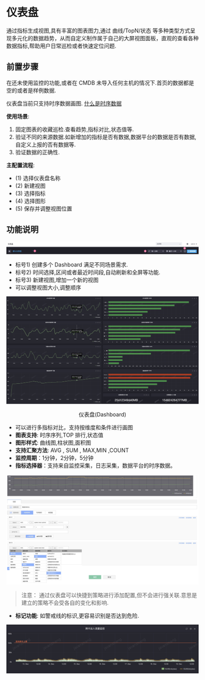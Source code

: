 # 仪表盘

通过指标生成视图,具有丰富的图表图力,通过 曲线/TopN/状态 等多种类型方式呈现多元化的数据趋势，从而自定义制作属于自己的大屏视图面板，直观的查看各种数据指标,帮助用户日常巡检或者快速定位问题.

## 前置步骤

在还未使用监控的功能,或者在 CMDB 未导入任何主机的情况下.首页的数据都是空的或者是样例数据.

仪表盘当前只支持时序数据画图. [什么是时序数据](../../concepts/glossary.md)

**使用场景**:

1. 固定图表的收藏巡检.查看趋势,指标对比,状态值等.
2. 验证不同的来源数据.如新增加的指标是否有数据,数据平台的数据是否有数据,自定义上报的否有数据等.
3. 验证数据的正确性.

**主配置流程**:

* (1) 选择仪表盘名称
* (2) 新建视图
* (3) 选择指标
* (4) 选择图形
* (5) 保存并调整视图位置

## 功能说明

![-w2020](media/15754449508610.jpg)

* 标号1) 创建多个 Dashboard 满足不同场景需求.
* 标号2) 时间选择,区间或者最近时间段,自动刷新和全屏等功能.
* 标号3) 新建视图,增加一个新的视图
* 可以调整视图大小,调整顺序

![-w2020](media/15754448901982.jpg)
<center>仪表盘(Dashboard)</center>

* 可以进行多指标对比，支持按维度和条件进行画图
* **图表支持**: 时序序列,TOP 排行,状态值
* **图形样式**: 曲线图,柱状图,面积图
* **支持汇聚方法**: AVG , SUM , MAX,MIN ,COUNT
* **监控周期**：1分钟，2分钟，5分钟
* **指标选择器**：支持来自监控采集，日志采集，数据平台的时序数据。

![-w2020](media/15755545438532.jpg)

> 注意： 通过仪表盘可以快捷到策略进行添加配置,但不会进行强关联.意思是建立的策略不会受各自的变化和影响.

* **标记功能**: 如警戒线的标识,更容易识别是否达到危险.

![-w2020](media/15767393993944.jpg)
